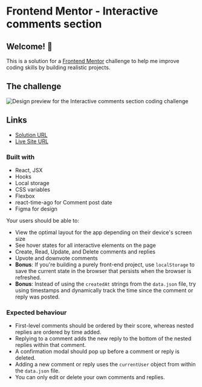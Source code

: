 # Frontend Mentor - Interactive comments section

## Welcome! 👋

This is a solution for a [Frontend Mentor](https://www.frontendmentor.io) challenge to help me improve coding skills by building realistic projects.

## The challenge

![Design preview for the Interactive comments section coding challenge](https://user-images.githubusercontent.com/82803009/165188106-ba2c6898-5f86-42f5-92e5-96f3342142b6.jpg)

## Links

- [Solution URL](https://www.frontendmentor.io/solutions/responsive-interactive-comments-section-using-reactjs-BkD6RPNS9)
- [Live Site URL](https://filipkoniuszewski.github.io/interactive-comments-section/) 

### Built with

- React, JSX
- Hooks
- Local storage
- CSS variables
- Flexbox
- react-time-ago for Comment post date
- Figma for design

Your users should be able to:

- View the optimal layout for the app depending on their device's screen size
- See hover states for all interactive elements on the page
- Create, Read, Update, and Delete comments and replies
- Upvote and downvote comments
- **Bonus**: If you're building a purely front-end project, use `localStorage` to save the current state in the browser that persists when the browser is refreshed.
- **Bonus**: Instead of using the `createdAt` strings from the `data.json` file, try using timestamps and dynamically track the time since the comment or reply was posted.

### Expected behaviour

- First-level comments should be ordered by their score, whereas nested replies are ordered by time added.
- Replying to a comment adds the new reply to the bottom of the nested replies within that comment.
- A confirmation modal should pop up before a comment or reply is deleted.
- Adding a new comment or reply uses the `currentUser` object from within the `data.json` file.
- You can only edit or delete your own comments and replies.


